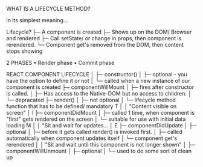 WHAT IS A LIFECYCLE METHOD?

in its simplest meaning...

Lifecycle?
  ├─ A component is created
  ├─ Shows up on the DOM/ Browser and rendered
  ├─ Call setState/ or change in props, then component is rerendered.
  └─ Component get's removed from the DOM, then content stops showing

2 PHASES 
• Render phase
• Commit phase

REACT COMPONENT LIFECYCLE
      │
      ├─  constructor()
      │   ├─ optional - you have the option to define it or not
      │   └─ called when a new instance of our component is created
      ├─  componentWillMount
      │   ├─ fires after constructor is called. 
      │   ├─ Has access to the Native-DOM but no access to children.
      │   └─ depracated
      ├─  render()
      │   ├─ not optional
      │   └─ lifecycle method function that has to be defined/ mandatory
T     │
      │    "Content visible on screen"
      │
I     ├─  componentDidMount
      │   ├─ called 1 time, when component is "first" gets rendered on the screen
      │   └─ suitable for use with initial data loading
M     │
      │    "Sit and wait for updates...
      │
E     ├─  componentDidUpdate
      │   ├─ optional
      │   ├─ before it gets called render() is invoked first.
      │   ├─ called automatically when component updates itself
      │   └─ component get's rerendered
      │
      │   "Sit and wait until this component is not longer shown"
      │
      ├─  componentWillUnmount
      │   ├─ optional
      │   └─ used to do some sort of clean up

